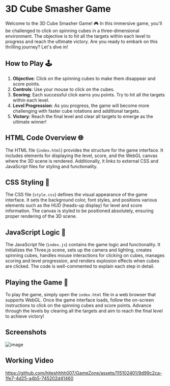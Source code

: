 # 3D Cube Smasher Game

Welcome to the 3D Cube Smasher Game! 🎮 In this immersive game, you'll be challenged to click on spinning cubes in a three-dimensional environment. The objective is to hit all the targets within each level to progress and reach the ultimate victory. Are you ready to embark on this thrilling journey? Let's dive in!

## How to Play 🕹️

1. **Objective**: Click on the spinning cubes to make them disappear and score points.
2. **Controls**: Use your mouse to click on the cubes.
3. **Scoring**: Each successful click earns you points. Try to hit all the targets within each level.
4. **Level Progression**: As you progress, the game will become more challenging with faster cube rotations and additional targets.
5. **Victory**: Reach the final level and clear all targets to emerge as the ultimate winner!

## HTML Code Overview 🌐

The HTML file (`index.html`) provides the structure for the game interface. It includes elements for displaying the level, score, and the WebGL canvas where the 3D scene is rendered. Additionally, it links to external CSS and JavaScript files for styling and functionality.

## CSS Styling 🎨

The CSS file (`style.css`) defines the visual appearance of the game interface. It sets the background color, font styles, and positions various elements such as the HUD (heads-up display) for level and score information. The canvas is styled to be positioned absolutely, ensuring proper rendering of the 3D scene.

## JavaScript Logic 🧠

The JavaScript file (`index.js`) contains the game logic and functionality. It initializes the Three.js scene, sets up the camera and lighting, creates spinning cubes, handles mouse interactions for clicking on cubes, manages scoring and level progression, and renders explosion effects when cubes are clicked. The code is well-commented to explain each step in detail.

## Playing the Game 🚀

To play the game, simply open the `index.html` file in a web browser that supports WebGL. Once the game interface loads, follow the on-screen instructions to click on the spinning cubes and score points. Advance through the levels by clearing all the targets and aim to reach the final level to achieve victory!

## Screenshots 

![image](https://github.com/hiteshhhh007/GameZone/assets/115102401/b2da0d0c-a3d3-4031-a208-caa8bcd3c22c)


## Working Video



https://github.com/hiteshhhh007/GameZone/assets/115102401/9d99c2ca-1fe7-4d25-a4b5-745202d41460


